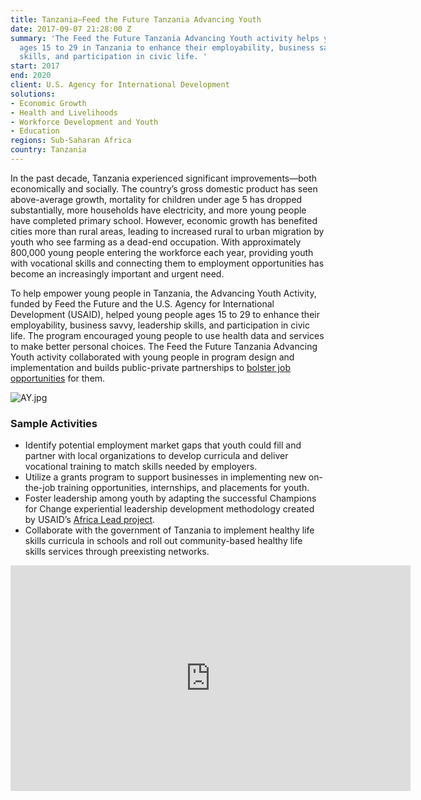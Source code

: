 ```yaml
---
title: Tanzania—Feed the Future Tanzania Advancing Youth
date: 2017-09-07 21:28:00 Z
summary: 'The Feed the Future Tanzania Advancing Youth activity helps young people
  ages 15 to 29 in Tanzania to enhance their employability, business savvy, leadership
  skills, and participation in civic life. '
start: 2017
end: 2020
client: U.S. Agency for International Development
solutions:
- Economic Growth
- Health and Livelihoods
- Workforce Development and Youth
- Education
regions: Sub-Saharan Africa
country: Tanzania
---
```


In the past decade, Tanzania experienced significant improvements—both economically and socially. The country’s gross domestic product has seen above-average growth, mortality for children under age 5 has dropped substantially, more households have electricity, and more young people have completed primary school. However, economic growth has benefited cities more than rural areas, leading to increased rural to urban migration by youth who see farming as a dead-end occupation. With approximately 800,000 young people entering the workforce each year, providing youth with vocational skills and connecting them to employment opportunities has become an increasingly important and urgent need.

To help empower young people in Tanzania, the Advancing Youth Activity, funded by Feed the Future and the U.S. Agency for International Development (USAID), helped young people ages 15 to 29 to enhance their employability, business savvy, leadership skills, and participation in civic life. The program encouraged young people to use health data and services to make better personal choices. The Feed the Future Tanzania Advancing Youth activity collaborated with young people in program design and implementation and builds public-private partnerships to [bolster job opportunities](https://www.usaid.gov/tanzania/press-releases/may-29-2019-united-states-disburses-grants-worth-750000-create-jobs) for them.

![AY.jpg](/uploads/AY.jpg)

### Sample Activities

* Identify potential employment market gaps that youth could fill and partner with local organizations to develop curricula and deliver vocational training to match skills needed by employers.
* Utilize a grants program to support businesses in implementing new on-the-job training opportunities, internships, and placements for youth.
* Foster leadership among youth by adapting the successful Champions for Change experiential leadership development methodology created by USAID’s [Africa Lead project](https://www.dai.com/our-work/projects/africa-africa-lead-ii).
* Collaborate with the government of Tanzania to implement healthy life skills curricula in schools and roll out community-based healthy life skills services through preexisting networks.

<iframe src="https://player.vimeo.com/video/430347387" width="640" height="361" frameborder="0" allow="autoplay; fullscreen" allowfullscreen></iframe>